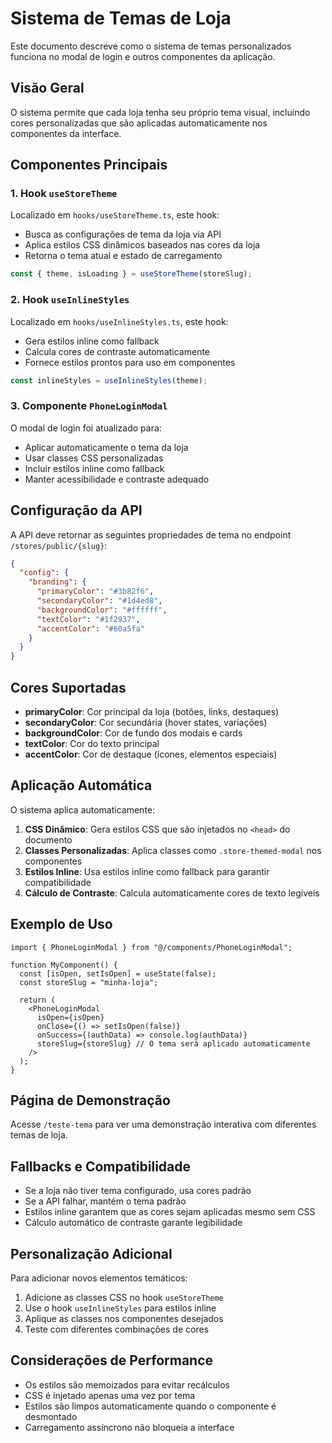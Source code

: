 # Sistema de Temas de Loja

Este documento descreve como o sistema de temas personalizados funciona no modal de login e outros componentes da aplicação.

## Visão Geral

O sistema permite que cada loja tenha seu próprio tema visual, incluindo cores personalizadas que são aplicadas automaticamente nos componentes da interface.

## Componentes Principais

### 1. Hook `useStoreTheme`

Localizado em `hooks/useStoreTheme.ts`, este hook:
- Busca as configurações de tema da loja via API
- Aplica estilos CSS dinâmicos baseados nas cores da loja
- Retorna o tema atual e estado de carregamento

```typescript
const { theme, isLoading } = useStoreTheme(storeSlug);
```

### 2. Hook `useInlineStyles`

Localizado em `hooks/useInlineStyles.ts`, este hook:
- Gera estilos inline como fallback
- Calcula cores de contraste automaticamente
- Fornece estilos prontos para uso em componentes

```typescript
const inlineStyles = useInlineStyles(theme);
```

### 3. Componente `PhoneLoginModal`

O modal de login foi atualizado para:
- Aplicar automaticamente o tema da loja
- Usar classes CSS personalizadas
- Incluir estilos inline como fallback
- Manter acessibilidade e contraste adequado

## Configuração da API

A API deve retornar as seguintes propriedades de tema no endpoint `/stores/public/{slug}`:

```json
{
  "config": {
    "branding": {
      "primaryColor": "#3b82f6",
      "secondaryColor": "#1d4ed8", 
      "backgroundColor": "#ffffff",
      "textColor": "#1f2937",
      "accentColor": "#60a5fa"
    }
  }
}
```

## Cores Suportadas

- **primaryColor**: Cor principal da loja (botões, links, destaques)
- **secondaryColor**: Cor secundária (hover states, variações)
- **backgroundColor**: Cor de fundo dos modais e cards
- **textColor**: Cor do texto principal
- **accentColor**: Cor de destaque (ícones, elementos especiais)

## Aplicação Automática

O sistema aplica automaticamente:

1. **CSS Dinâmico**: Gera estilos CSS que são injetados no `<head>` do documento
2. **Classes Personalizadas**: Aplica classes como `.store-themed-modal` nos componentes
3. **Estilos Inline**: Usa estilos inline como fallback para garantir compatibilidade
4. **Cálculo de Contraste**: Calcula automaticamente cores de texto legíveis

## Exemplo de Uso

```tsx
import { PhoneLoginModal } from "@/components/PhoneLoginModal";

function MyComponent() {
  const [isOpen, setIsOpen] = useState(false);
  const storeSlug = "minha-loja";

  return (
    <PhoneLoginModal
      isOpen={isOpen}
      onClose={() => setIsOpen(false)}
      onSuccess={(authData) => console.log(authData)}
      storeSlug={storeSlug} // O tema será aplicado automaticamente
    />
  );
}
```

## Página de Demonstração

Acesse `/teste-tema` para ver uma demonstração interativa com diferentes temas de loja.

## Fallbacks e Compatibilidade

- Se a loja não tiver tema configurado, usa cores padrão
- Se a API falhar, mantém o tema padrão
- Estilos inline garantem que as cores sejam aplicadas mesmo sem CSS
- Cálculo automático de contraste garante legibilidade

## Personalização Adicional

Para adicionar novos elementos temáticos:

1. Adicione as classes CSS no hook `useStoreTheme`
2. Use o hook `useInlineStyles` para estilos inline
3. Aplique as classes nos componentes desejados
4. Teste com diferentes combinações de cores

## Considerações de Performance

- Os estilos são memoizados para evitar recálculos
- CSS é injetado apenas uma vez por tema
- Estilos são limpos automaticamente quando o componente é desmontado
- Carregamento assíncrono não bloqueia a interface